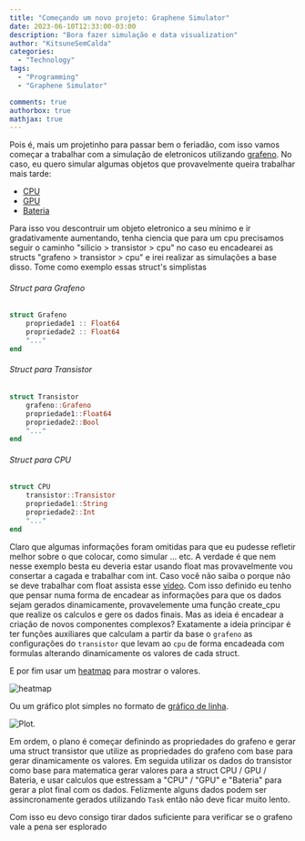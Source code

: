 ```yaml
---
title: "Começando um novo projeto: Graphene Simulator"
date: 2023-06-10T12:33:00-03:00
description: "Bora fazer simulação e data visualization"
author: "KitsuneSemCalda"
categories:
  - "Technology"
tags:
  - "Programming"
  - "Graphene Simulator"

comments: true
authorbox: true
mathjax: true
---
```


Pois é, mais um projetinho para passar bem o feriadão, com isso vamos começar a trabalhar com a simulação de eletronicos utilizando [grafeno](https://pt.wikipedia.org/wiki/Grafeno). No caso, eu quero simular algumas objetos que provavelmente queira trabalhar mais tarde:
- [CPU](https://pt.wikipedia.org/wiki/Unidade_central_de_processamento)
- [GPU](https://pt.wikipedia.org/wiki/Unidade_de_processamento_gr%C3%A1fico)
- [Bateria](https://pt.wikipedia.org/wiki/Bateria_(eletricidade))

Para isso vou descontruir um objeto eletronico a seu mínimo e ir gradativamente aumentando, tenha ciencia que para um cpu precisamos seguir o caminho "silicio > transistor > cpu" no caso eu encadearei as structs "grafeno > transistor > cpu" e irei realizar as simulações a base disso. Tome como exemplo essas struct's simplistas

###### Struct para Grafeno
```julia
struct Grafeno
    propriedade1 :: Float64
    propriedade2 :: Float64
    "..."
end
```

###### Struct para Transistor
```julia
struct Transistor
    grafeno::Grafeno
    propriedade1::Float64
    propriedade2::Bool
    "..."
end
```

###### Struct para CPU
```julia
struct CPU
    transistor::Transistor
    propriedade1::String
    propriedade2::Int
    "..."
end
```

Claro que algumas informações foram omitidas para que eu pudesse refletir melhor sobre o que colocar, como simular ... etc. A verdade é que nem nesse exemplo besta eu deveria estar usando float mas provavelmente vou consertar a cagada e trabalhar com int. Caso você não saiba o porque não se deve trabalhar com float assista esse [vídeo](https://youtube.com/channel/UCQgxZQvhH-ybiQmwLMi9Yew). Com isso definido eu tenho que pensar numa forma de encadear as informações para que os dados sejam gerados dinamicamente, provavelemente uma função create_cpu que realize os calculos e gere os dados finais.
Mas as ideia é encadear a criação de novos componentes complexos? Exatamente a ideia principar é ter funções auxiliares que calculam a partir da base o `grafeno` as configurações do `transistor` que levam ao `cpu` de forma encadeada com formulas alterando dinamicamente os valores de cada struct.

E por fim usar um [heatmap](https://pt.wikipedia.org/wiki/Mapa_de_calor) para mostrar o valores.

![heatmap](https://www.displayr.com/wp-content/uploads/2018/09/rat-burrough-heatmap-1.png) 

Ou um gráfico plot simples no formato de [gráfico de linha](https://pt.wikipedia.org/wiki/Gr%C3%A1fico_de_linha).

![Plot](https://exceleasy.com.br/wp-content/uploads/2023/01/Grafico-de-linhas-no-Excel.png).

Em ordem, o plano é começar definindo as propriedades do grafeno e gerar uma struct transistor que utilize as propriedades do grafeno com base para gerar dinamicamente os valores. Em seguida utilizar os dados do transistor como base para matematica gerar valores para a struct CPU / GPU / Bateria, e usar calculos que estressam a "CPU" / "GPU" e "Bateria" para gerar a plot final com os dados. Felizmente alguns dados podem ser assincronamente gerados utilizando `Task` então não deve ficar muito lento.

Com isso eu devo consigo tirar dados suficiente para verificar se o grafeno vale a pena ser esplorado
